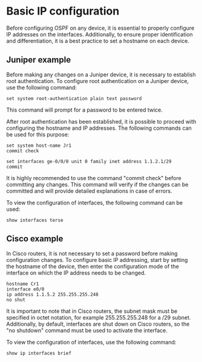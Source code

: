 # Basic IP configuration

Before configuring OSPF on any device, it is essential to properly configure IP addresses on the interfaces. Additionally, to ensure proper identification and differentiation, it is a best practice to set a hostname on each device.

## Juniper example

Before making any changes on a Juniper device, it is necessary to establish root authentication. To configure root authentication on a Juniper device, use the following command:

```commandline
set system root-authentication plain text password
```
This command will prompt for a password to be entered twice.

After root authentication has been established, it is possible to proceed with configuring the hostname and IP addresses. The following commands can be used for this purpose:

```commandline
set system host-name Jr1
commit check

set interfaces ge-0/0/0 unit 0 family inet address 1.1.2.1/29
commit
```
It is highly recommended to use the command "commit check" before committing any changes. This command will verify if the changes can be committed and will provide detailed explanations in case of errors.

To view the configuration of interfaces, the following command can be used:
```commandline
show interfaces terse
```

## Cisco example

In Cisco routers, it is not necessary to set a password before making configuration changes. To configure basic IP addressing, start by setting the hostname of the device, then enter the configuration mode of the interface on which the IP address needs to be changed.

```commandline
hostname Cr1
interface e0/0
ip address 1.1.5.2 255.255.255.248
no shut
```

It is important to note that in Cisco routers, the subnet mask must be specified in octet notation, for example 255.255.255.248 for a /29 subnet. Additionally, by default, interfaces are shut down on Cisco routers, so the "no shutdown" command must be used to activate the interface.

To view the configuration of interfaces, use the following command:

```commandline
show ip interfaces brief
```
